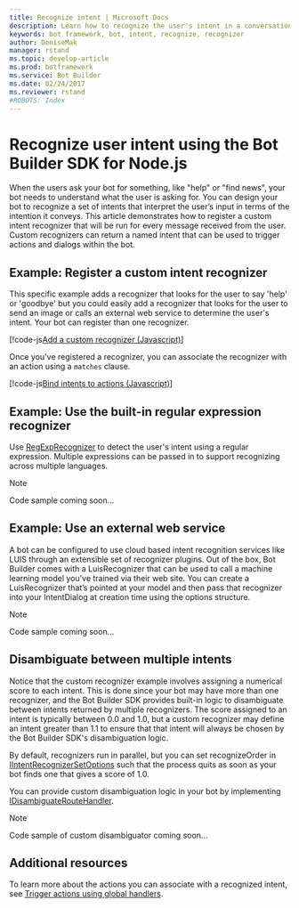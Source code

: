 ```yaml
---
title: Recognize intent | Microsoft Docs
description: Learn how to recognize the user's intent in a conversational application (bot).
keywords: bot framework, bot, intent, recognize, recognizer
author: DeniseMak
manager: rstand
ms.topic: develop-article
ms.prod: botframework
ms.service: Bot Builder
ms.date: 02/24/2017
ms.reviewer: rstand
#ROBOTS: Index
---
```


# Recognize user intent using the Bot Builder SDK for Node.js

<!-- Need to create NET stub.
> [!div class="op_single_selector"]
> * [.NET](bot-framework-dotnet-howto-send-card-buttons.md)  
> * [Node.js](bot-framework-nodejs-howto-send-card-buttons.md)
>
--> 

When the users ask your bot for something, like "help" or "find news", your bot needs to understand what the user is asking for. 
You can design your bot to recognize a set of intents that interpret the user’s input in terms of the intention it conveys.
This article demonstrates how to register a custom intent recognizer that will be run for every message received from the user. 
Custom recognizers can return a named intent that can be used to trigger actions and dialogs within the bot.


## Example: Register a custom intent recognizer
This specific example adds a recognizer that looks for the user to say 'help' or 'goodbye' but you could easily add a 
recognizer that looks for the user to send an image or calls an external web service to determine the user's intent. Your bot can register than one recognizer.


[!code-js[Add a custom recognizer (Javascript)](../includes/code/node-howto-recognize-intent.js#addCustomRecognizer)]

Once you've registered a recognizer, you can associate the recognizer with an action using a `matches` clause.

[!code-js[Bind intents to actions (Javascript)](../includes/code/node-howto-recognize-intent.js#bindIntentsToActions)]


## Example: Use the built-in regular expression recognizer
Use [RegExpRecognizer](https://docs.botframework.com/en-us/node/builder/chat-reference/classes/_botbuilder_d_.regexprecognizer.html) to detect the user's intent using a regular expression. Multiple expressions can be passed in to support recognizing across multiple languages. 

> [!NOTE]
> Code sample coming soon...

## Example: Use an external web service
 A bot can be configured to use cloud based intent recognition services like LUIS through an extensible set of recognizer plugins. Out of the box, Bot Builder comes with a LuisRecognizer that can be used to call a machine learning model you’ve trained via their web site. You can create a LuisRecognizer that’s pointed at your model and then pass that recognizer into your IntentDialog at creation time using the options structure.

> [!NOTE]
> Code sample coming soon...

## Disambiguate between multiple intents

Notice that the custom recognizer example involves assigning a numerical score to each intent. This is done since your bot may have more than one recognizer, and the Bot Builder SDK provides built-in logic to disambiguate between intents returned by multiple recognizers. The score assigned to an intent is typically between 0.0 and 1.0, but a custom recognizer may define an intent greater than 1.1 to ensure that that intent will always be chosen by the Bot Builder SDK's disambiguation logic. 

By default, recognizers run in parallel, but you can set recognizeOrder in [IIntentRecognizerSetOptions][IntentRecognizerSetOptions] such that the process quits as soon as your bot finds one that gives a score of 1.0.

You can provide custom disambiguation logic in your bot by implementing [IDisambiguateRouteHandler](https://docs.botframework.com/en-us/node/builder/chat-reference/interfaces/_botbuilder_d_.idisambiguateroutehandler.html).

> [!NOTE]
> Code sample of custom disambiguator coming soon...

## Additional resources

To learn more about the actions you can associate with a recognized intent, see [Trigger actions using global handlers](bot-framework-nodejs-howto-global-handlers.md).

[IMessage]: http://docs.botframework.com/en-us/node/builder/chat-reference/interfaces/_botbuilder_d_.imessage
[IntentRecognizerSetOptions]: https://docs.botframework.com/en-us/node/builder/chat-reference/interfaces/_botbuilder_d_.iintentrecognizersetoptions.html